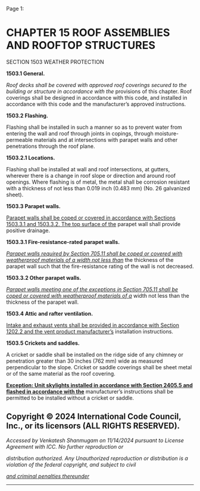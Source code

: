 Page 1:

# CHAPTER 15 ROOF ASSEMBLIES AND ROOFTOP STRUCTURES

 SECTION 1503
 WEATHER PROTECTION


**1503.1 General.**


_Roof decks shall be covered with approved_ _roof coverings secured to the building or structure in accordance with the_
provisions of this chapter. Roof coverings shall be designed in accordance with this code, and installed in accordance with
this code and the manufacturer’s approved instructions.


**1503.2 Flashing.**


Flashing shall be installed in such a manner so as to prevent water from entering the wall and roof through joints in
copings, through moisture-permeable materials and at intersections with parapet walls and other penetrations through
the roof plane.


**1503.2.1 Locations.**


Flashing shall be installed at wall and roof intersections, at gutters, wherever there is a change in roof slope or direction
and around roof openings. Where flashing is of metal, the metal shall be corrosion resistant with a thickness of not less
than 0.019 inch (0.483 mm) (No. 26 galvanized sheet).

**1503.3 Parapet walls.**

[Parapet walls shall be coped or covered in accordance with Sections 1503.3.1 and 1503.3.2. The top surface of the](http://codes.iccsafe.org/#VACC2021P1_Ch15_Sec1503.3.1)
parapet wall shall provide positive drainage.

**1503.3.1 Fire-resistance-rated parapet walls.**

_[Parapet walls required by Section 705.11 shall be coped or covered with weatherproof materials of a width not less than](http://codes.iccsafe.org/#VACC2021P1_Ch07_Sec705.11)_
the thickness of the parapet wall such that the fire-resistance rating of the wall is not decreased.


**1503.3.2 Other parapet walls.**


_[Parapet walls meeting one of the exceptions in Section 705.11 shall be coped or covered with weatherproof materials of a](http://codes.iccsafe.org/#VACC2021P1_Ch07_Sec705.11)_
width not less than the thickness of the parapet wall.


**1503.4 Attic and rafter ventilation.**


[Intake and exhaust vents shall be provided in accordance with Section 1202.2 and the vent product manufacturer’s](http://codes.iccsafe.org/#VACC2021P1_Ch12_Sec1202.2)
installation instructions.

**1503.5 Crickets and saddles.**

A cricket or saddle shall be installed on the ridge side of any chimney or penetration greater than 30 inches (762 mm)
wide as measured perpendicular to the slope. Cricket or saddle coverings shall be sheet metal or of the same material as
the roof covering.

**[Exception: Unit skylights installed in accordance with Section 2405.5 and flashed in accordance with the](http://codes.iccsafe.org/#VACC2021P1_Ch24_Sec2405.5)**
manufacturer’s instructions shall be permitted to be installed without a cricket or saddle.

## Copyright © 2024 International Code Council, Inc., or its licensors (ALL RIGHTS RESERVED).

_Accessed by Venkatesh Shanmugam on 11/14/2024 pursuant to License Agreement with ICC. No further reproduction or_

_distribution authorized. Any Unauthorized reproduction or distribution is a violation of the federal copyright, and subject to civil_

_[and criminal penalties thereunder](http://codes.iccsafe.org/content/VACC2021P1/chapter-15-roof-assemblies-and-rooftop-structures#VACC2021P1_Ch15_Sec1503)_


-----



